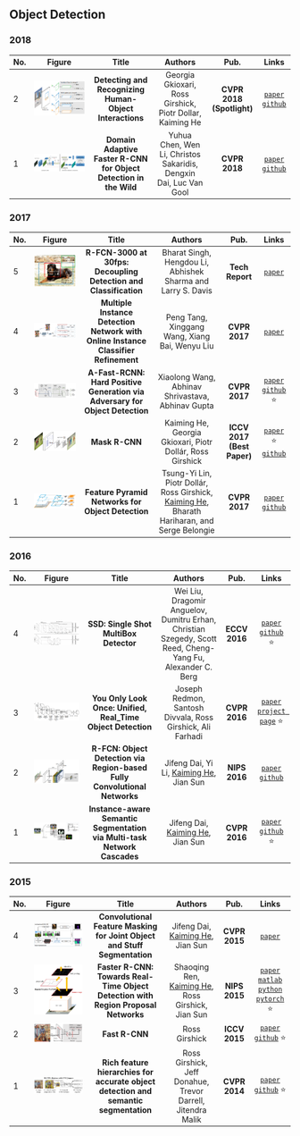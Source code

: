 ## Object Detection
### 2018
|No.   |Figure   |Title   |Authors  |Pub.  |Links|
|-----|:-----:|:-----:|:-----:|:-----:|:---:|
|2|![Human-Object-Interactions](data/Human-Object-Interactions.png)|__Detecting and Recognizing Human-Object Interactions__|Georgia Gkioxari, Ross Girshick, Piotr Dollar, Kaiming He|__CVPR 2018 (Spotlight)__|[`paper`](https://arxiv.org/abs/1704.07333v3) [`github`](https://github.com/facebookresearch/Detectron)|
|1|![DA-Faster-R-CNN](data/DA-Faster-R-CNN.png)|__Domain Adaptive Faster R-CNN for Object Detection in the Wild__|Yuhua Chen, Wen Li, Christos Sakaridis, Dengxin Dai, Luc Van Gool|__CVPR 2018__|[`paper`](https://arxiv.org/abs/1803.03243v1) [`github`](https://github.com/yuhuayc/da-faster-rcnn)|

### 2017
|No.   |Figure   |Title   |Authors  |Pub.  |Links|
|-----|:-----:|:-----:|:-----:|:-----:|:---:|
|5|![R-FCN-3000](data/R-FCN-3000.png)|__R-FCN-3000 at 30fps: Decoupling Detection and Classification__|Bharat Singh, Hengdou Li, Abhishek Sharma and Larry S. Davis|__Tech Report__|[`paper`](https://arxiv.org/abs/1712.01802)|
|4|![MIDN](data/MIDN.png)|__Multiple Instance Detection Network with Online Instance Classifier Refinement__|Peng Tang, Xinggang Wang, Xiang Bai, Wenyu Liu|__CVPR 2017__|[`paper`](https://arxiv.org/abs/1704.00138)|
|3|![A-Fast-R-CNN](data/A-Fast-R-CNN.png)|__A-Fast-RCNN: Hard Positive Generation via Adversary for Object Detection__|Xiaolong Wang, Abhinav Shrivastava, Abhinav Gupta|__CVPR 2017__|[`paper`](https://arxiv.org/abs/1704.03414)  [`github`](https://github.com/xiaolonw/adversarial-frcnn) :star:|
|2|![Mask-R-CNN](data/Mask-R-CNN.png)|__Mask R-CNN__|Kaiming He, Georgia Gkioxari, Piotr Dollár, Ross Girshick|__ICCV 2017 (Best Paper)__|[`paper`](https://arxiv.org/abs/1703.06870) :star: [`github`](https://github.com/facebookresearch/Detectron)|
|1|![FPN](data/FPN.png)|__Feature Pyramid Networks for Object Detection__|Tsung-Yi Lin, Piotr Dollár, Ross Girshick, [Kaiming He](http://kaiminghe.com/), Bharath Hariharan, and Serge Belongie|__CVPR 2017__|[`paper`](https://arxiv.org/pdf/1612.03144.pdf) [`github`](https://github.com/facebookresearch/Detectron)|

### 2016
|No.   |Figure   |Title   |Authors  |Pub.  |Links|
|-----|:-----:|:-----:|:-----:|:-----:|:---:|
|4|![SSD](data/SSD.png)|__SSD: Single Shot MultiBox Detector__|Wei Liu, Dragomir Anguelov, Dumitru Erhan, Christian Szegedy, Scott Reed, Cheng-Yang Fu, Alexander C. Berg|__ECCV 2016__|[`paper`](https://arxiv.org/abs/1512.02325) [`github`]( https://github.com/weiliu89/caffe/tree/ssd) :star:|
|3|![YOLO](data/YOLO.png)|__You Only Look Once: Unified, Real_Time Object Detection__|Joseph Redmon, Santosh Divvala, Ross Girshick, Ali Farhadi|__CVPR 2016__|[`paper`](https://arxiv.org/abs/1506.02640) [`project page`](http://pjreddie.com/yolo) :star:|
|2|![Region-FCN](data/Region-FCN.png)|__R-FCN: Object Detection via Region-based Fully Convolutional Networks__|Jifeng Dai, Yi Li, [Kaiming He](http://kaiminghe.com/), Jian Sun|__NIPS 2016__|[`paper`](https://arxiv.org/abs/1605.06409) [`github`](https://github.com/daijifeng001/R-FCN)|
|1|![MNC](data/MNC.png)|__Instance-aware Semantic Segmentation via Multi-task Network Cascades__|Jifeng Dai, [Kaiming He](http://kaiminghe.com/), Jian Sun|__CVPR 2016__|[`paper`](http://www.cv-foundation.org/openaccess/content_cvpr_2016/papers/Dai_Instance-Aware_Semantic_Segmentation_CVPR_2016_paper.pdf) [`github`](https://github.com/daijifeng001/MNC) :star:|

### 2015
|No.   |Figure   |Title   |Authors  |Pub.  |Links|
|-----|:-----:|:-----:|:-----:|:-----:|:---:|
|4|![CFM](data/CFM.png)|__Convolutional Feature Masking for Joint Object and Stuff Segmentation__|Jifeng Dai, [Kaiming He](http://kaiminghe.com/), Jian Sun|__CVPR 2015__|[`paper`](http://www.cv-foundation.org/openaccess/content_cvpr_2015/papers/Dai_Convolutional_Feature_Masking_2015_CVPR_paper.pdf)|
|3|![Faster-R-CNN](data/Faster-R-CNN.png)|__Faster R-CNN: Towards Real-Time Object Detection with Region Proposal Networks__|Shaoqing Ren, [Kaiming He](http://kaiminghe.com/), Ross Girshick, Jian Sun|__NIPS 2015__|[`paper`](http://papers.nips.cc/paper/5638-faster-r-cnn-towards-real-time-object-detection-with-region-proposal-networks.pdf) [`matlab`](https://github.com/ShaoqingRen/faster_rcnn) [`python`](https://github.com/rbgirshick/py-faster-rcnn) [`pytorch`](https://github.com/longcw/faster_rcnn_pytorch) :star:|
|2|![Fast-R-CNN](data/Fast-R-CNN.png)|__Fast R-CNN__|Ross Girshick|__ICCV 2015__|[`paper`](http://www.cv-foundation.org/openaccess/content_iccv_2015/papers/Girshick_Fast_R-CNN_ICCV_2015_paper.pdf) [`github`](https://github.com/rbgirshick/fast-rcnn) :star:|
|1|![R-CNN](data/R-CNN.png)|__Rich feature hierarchies for accurate object detection and semantic segmentation__|Ross Girshick, Jeff Donahue, Trevor Darrell, Jitendra Malik|__CVPR 2014__|[`paper`](http://www.cv-foundation.org/openaccess/content_cvpr_2014/papers/Girshick_Rich_Feature_Hierarchies_2014_CVPR_paper.pdf) [`github`](https://github.com/rbgirshick/rcnn) :star:|
